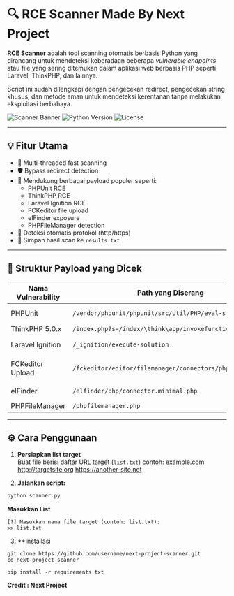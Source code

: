 # 🔍 RCE Scanner Made By Next Project

**RCE Scanner** adalah tool scanning otomatis berbasis Python yang dirancang untuk mendeteksi keberadaan beberapa *vulnerable endpoints* atau file yang sering ditemukan dalam aplikasi web berbasis PHP seperti Laravel, ThinkPHP, dan lainnya.

Script ini sudah dilengkapi dengan pengecekan redirect, pengecekan string khusus, dan metode aman untuk mendeteksi kerentanan tanpa melakukan eksploitasi berbahaya.

![Scanner Banner](https://img.shields.io/badge/Status-Active-brightgreen) ![Python Version](https://img.shields.io/badge/Python-3.7%2B-blue) ![License](https://img.shields.io/badge/License-MIT-lightgrey)

---

## 💡 Fitur Utama

- 🚀 Multi-threaded fast scanning
- 🛡️ Bypass redirect detection
- 📡 Mendukung berbagai payload populer seperti:
  - PHPUnit RCE
  - ThinkPHP RCE
  - Laravel Ignition RCE
  - FCKeditor file upload
  - elFinder exposure
  - PHPFileManager detection
- 🔄 Deteksi otomatis protokol (http/https)
- 📁 Simpan hasil scan ke `results.txt`

---

## 📂 Struktur Payload yang Dicek

| Nama Vulnerability     | Path yang Diserang                                      | Metode | Deteksi                    |
|------------------------|----------------------------------------------------------|--------|----------------------------|
| PHPUnit                | `/vendor/phpunit/phpunit/src/Util/PHP/eval-stdin.php`   | POST   | `ShellOK` di response      |
| ThinkPHP 5.0.x         | `/index.php?s=/index/\think\app/invokefunction`         | GET    | `phpinfo`                  |
| Laravel Ignition       | `/_ignition/execute-solution`                           | POST   | `viewFile` di response     |
| FCKeditor Upload       | `/fckeditor/editor/filemanager/connectors/php/upload.php` | POST   | `shell.php` response check |
| elFinder               | `/elfinder/php/connector.minimal.php`                   | GET    | JSON `{"api":"2.1"}`       |
| PHPFileManager         | `/phpfilemanager.php`                                   | GET    | `File Manager`             |

---

## ⚙️ Cara Penggunaan

1. **Persiapkan list target**  
Buat file berisi daftar URL target (`list.txt`) contoh:
example.com
http://targetsite.org
https://another-site.net

2. **Jalankan script:**
```bash
python scanner.py
```

**Masukkan List**
```
[?] Masukkan nama file target (contoh: list.txt):
>> list.txt
```
3. **Installasi
```
git clone https://github.com/username/next-project-scanner.git
cd next-project-scanner
```
```
pip install -r requirements.txt
```

**Credit : Next Project**
